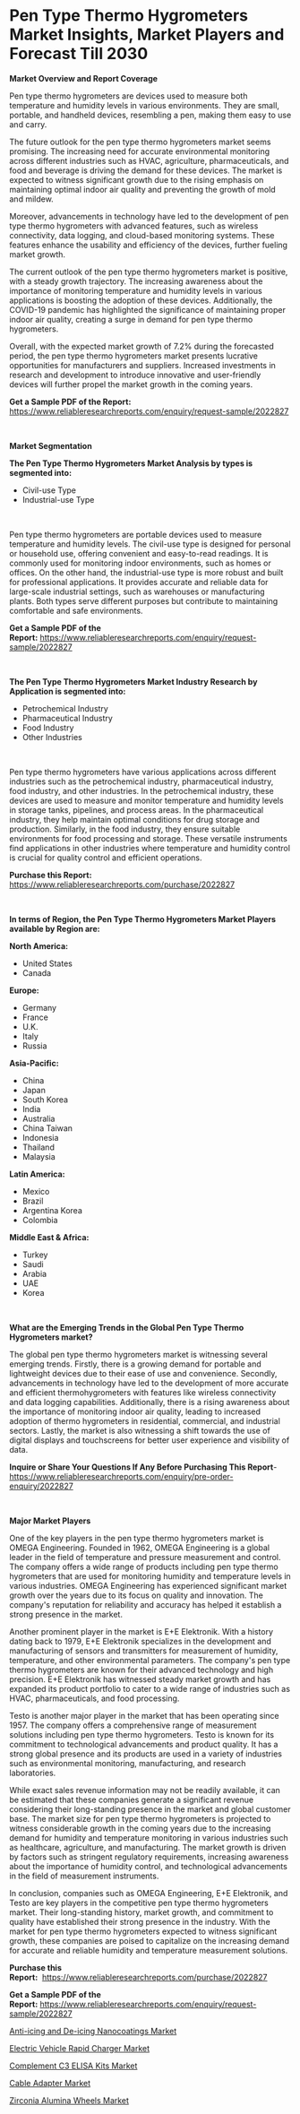 <p><h1>Pen Type Thermo Hygrometers Market Insights, Market Players and Forecast Till 2030</h1></p><p><strong>Market Overview and Report Coverage</strong></p>
<p><p>Pen type thermo hygrometers are devices used to measure both temperature and humidity levels in various environments. They are small, portable, and handheld devices, resembling a pen, making them easy to use and carry.</p><p>The future outlook for the pen type thermo hygrometers market seems promising. The increasing need for accurate environmental monitoring across different industries such as HVAC, agriculture, pharmaceuticals, and food and beverage is driving the demand for these devices. The market is expected to witness significant growth due to the rising emphasis on maintaining optimal indoor air quality and preventing the growth of mold and mildew.</p><p>Moreover, advancements in technology have led to the development of pen type thermo hygrometers with advanced features, such as wireless connectivity, data logging, and cloud-based monitoring systems. These features enhance the usability and efficiency of the devices, further fueling market growth.</p><p>The current outlook of the pen type thermo hygrometers market is positive, with a steady growth trajectory. The increasing awareness about the importance of monitoring temperature and humidity levels in various applications is boosting the adoption of these devices. Additionally, the COVID-19 pandemic has highlighted the significance of maintaining proper indoor air quality, creating a surge in demand for pen type thermo hygrometers.</p><p>Overall, with the expected market growth of 7.2% during the forecasted period, the pen type thermo hygrometers market presents lucrative opportunities for manufacturers and suppliers. Increased investments in research and development to introduce innovative and user-friendly devices will further propel the market growth in the coming years.</p></p>
<p><strong>Get a Sample PDF of the Report:</strong> <a href="https://www.reliableresearchreports.com/enquiry/request-sample/2022827">https://www.reliableresearchreports.com/enquiry/request-sample/2022827</a></p>
<p>&nbsp;</p>
<p><strong>Market Segmentation</strong></p>
<p><strong>The Pen Type Thermo Hygrometers Market Analysis by types is segmented into:</strong></p>
<p><ul><li>Civil-use Type</li><li>Industrial-use Type</li></ul></p>
<p>&nbsp;</p>
<p><p>Pen type thermo hygrometers are portable devices used to measure temperature and humidity levels. The civil-use type is designed for personal or household use, offering convenient and easy-to-read readings. It is commonly used for monitoring indoor environments, such as homes or offices. On the other hand, the industrial-use type is more robust and built for professional applications. It provides accurate and reliable data for large-scale industrial settings, such as warehouses or manufacturing plants. Both types serve different purposes but contribute to maintaining comfortable and safe environments.</p></p>
<p><strong>Get a Sample PDF of the Report:</strong>&nbsp;<a href="https://www.reliableresearchreports.com/enquiry/request-sample/2022827">https://www.reliableresearchreports.com/enquiry/request-sample/2022827</a></p>
<p>&nbsp;</p>
<p><strong>The Pen Type Thermo Hygrometers Market Industry Research by Application is segmented into:</strong></p>
<p><ul><li>Petrochemical Industry</li><li>Pharmaceutical Industry</li><li>Food Industry</li><li>Other Industries</li></ul></p>
<p>&nbsp;</p>
<p><p>Pen type thermo hygrometers have various applications across different industries such as the petrochemical industry, pharmaceutical industry, food industry, and other industries. In the petrochemical industry, these devices are used to measure and monitor temperature and humidity levels in storage tanks, pipelines, and process areas. In the pharmaceutical industry, they help maintain optimal conditions for drug storage and production. Similarly, in the food industry, they ensure suitable environments for food processing and storage. These versatile instruments find applications in other industries where temperature and humidity control is crucial for quality control and efficient operations.</p></p>
<p><strong>Purchase this Report:</strong>&nbsp; <a href="https://www.reliableresearchreports.com/purchase/2022827">https://www.reliableresearchreports.com/purchase/2022827</a></p>
<p>&nbsp;</p>
<p><strong>In terms of Region, the Pen Type Thermo Hygrometers Market Players available by Region are:</strong></p>
<p>
    <p> <strong> North America: </strong>
        <ul>
            <li>United States</li>
            <li>Canada</li>
        </ul>
        </p> 
    <p> <strong> Europe: </strong>
        <ul>
            <li>Germany</li>
            <li>France</li>
            <li>U.K.</li>
            <li>Italy</li>
            <li>Russia</li>
        </ul>
        </p> 
    <p> <strong> Asia-Pacific: </strong>
        <ul>
            <li>China</li>
            <li>Japan</li>
            <li>South Korea</li>
            <li>India</li>
            <li>Australia</li>
            <li>China Taiwan</li>
            <li>Indonesia</li>
            <li>Thailand</li>
            <li>Malaysia</li>
        </ul>
        </p> 
    <p> <strong> Latin America: </strong>
        <ul>
            <li>Mexico</li>
            <li>Brazil</li>
            <li>Argentina Korea</li>
            <li>Colombia</li>
        </ul>
        </p> 
    <p> <strong> Middle East & Africa: </strong>
        <ul>
            <li>Turkey</li>
            <li>Saudi</li>
            <li>Arabia</li>
            <li>UAE</li>
            <li>Korea</li>
        </ul>
    </p>
    </p>
<p>&nbsp;</p>
<p><strong>What are the Emerging Trends in the Global Pen Type Thermo Hygrometers market?</strong></p>
<p><p>The global pen type thermo hygrometers market is witnessing several emerging trends. Firstly, there is a growing demand for portable and lightweight devices due to their ease of use and convenience. Secondly, advancements in technology have led to the development of more accurate and efficient thermohygrometers with features like wireless connectivity and data logging capabilities. Additionally, there is a rising awareness about the importance of monitoring indoor air quality, leading to increased adoption of thermo hygrometers in residential, commercial, and industrial sectors. Lastly, the market is also witnessing a shift towards the use of digital displays and touchscreens for better user experience and visibility of data.</p></p>
<p><strong>Inquire or Share Your Questions If Any Before Purchasing This Report</strong>- <a href="https://www.reliableresearchreports.com/enquiry/pre-order-enquiry/2022827">https://www.reliableresearchreports.com/enquiry/pre-order-enquiry/2022827</a></p>
<p>&nbsp;</p>
<p><strong>Major Market Players</strong></p>
<p><p>One of the key players in the pen type thermo hygrometers market is OMEGA Engineering. Founded in 1962, OMEGA Engineering is a global leader in the field of temperature and pressure measurement and control. The company offers a wide range of products including pen type thermo hygrometers that are used for monitoring humidity and temperature levels in various industries. OMEGA Engineering has experienced significant market growth over the years due to its focus on quality and innovation. The company's reputation for reliability and accuracy has helped it establish a strong presence in the market.</p><p>Another prominent player in the market is E+E Elektronik. With a history dating back to 1979, E+E Elektronik specializes in the development and manufacturing of sensors and transmitters for measurement of humidity, temperature, and other environmental parameters. The company's pen type thermo hygrometers are known for their advanced technology and high precision. E+E Elektronik has witnessed steady market growth and has expanded its product portfolio to cater to a wide range of industries such as HVAC, pharmaceuticals, and food processing. </p><p>Testo is another major player in the market that has been operating since 1957. The company offers a comprehensive range of measurement solutions including pen type thermo hygrometers. Testo is known for its commitment to technological advancements and product quality. It has a strong global presence and its products are used in a variety of industries such as environmental monitoring, manufacturing, and research laboratories. </p><p>While exact sales revenue information may not be readily available, it can be estimated that these companies generate a significant revenue considering their long-standing presence in the market and global customer base. The market size for pen type thermo hygrometers is projected to witness considerable growth in the coming years due to the increasing demand for humidity and temperature monitoring in various industries such as healthcare, agriculture, and manufacturing. The market growth is driven by factors such as stringent regulatory requirements, increasing awareness about the importance of humidity control, and technological advancements in the field of measurement instruments.</p><p>In conclusion, companies such as OMEGA Engineering, E+E Elektronik, and Testo are key players in the competitive pen type thermo hygrometers market. Their long-standing history, market growth, and commitment to quality have established their strong presence in the industry. With the market for pen type thermo hygrometers expected to witness significant growth, these companies are poised to capitalize on the increasing demand for accurate and reliable humidity and temperature measurement solutions.</p></p>
<p><strong>Purchase this Report:</strong>&nbsp;&nbsp;<a href="https://www.reliableresearchreports.com/purchase/2022827">https://www.reliableresearchreports.com/purchase/2022827</a></p>
<p></p>
<p><strong>Get a Sample PDF of the Report:</strong>&nbsp;<a href="https://www.reliableresearchreports.com/enquiry/request-sample/2022827">https://www.reliableresearchreports.com/enquiry/request-sample/2022827</a></p>
<p><p><a href="https://medium.com/@loretadervishi2013/anti-icing-and-de-icing-nanocoatings-market-analysis-and-sze-forecasted-for-period-from-2023-to-f0d2d3b71afe">Anti-icing and De-icing Nanocoatings Market</a></p><p><a href="https://github.com/WillieWoodard/Market-Research-Report-List-1/blob/main/electric-vehicle-rapid-charger-market.md">Electric Vehicle Rapid Charger Market</a></p><p><a href="https://github.com/BryceTownsendr/Market-Research-Report-List-1/blob/main/complement-c3-elisa-kits-market.md">Complement C3 ELISA Kits Market</a></p><p><a href="https://www.linkedin.com/pulse/cable-adapter-market-research-report-provides-thorough-industry-ftnce/">Cable Adapter Market</a></p><p><a href="https://medium.com/@entelabrahimi1961/zirconia-alumina-wheels-market-share-evolution-and-market-growth-trends-2023-2030-13e1a5e772ff">Zirconia Alumina Wheels Market</a></p></p>